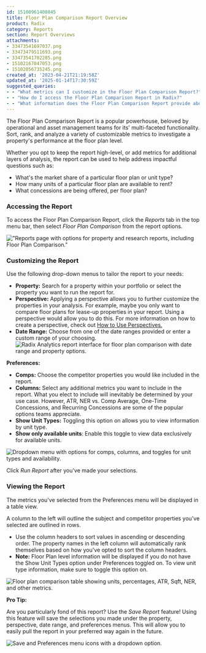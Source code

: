 ```yaml
---
id: 15100961400845
title: Floor Plan Comparison Report Overview
product: Radix
category: Reports
section: Report Overviews
attachments:
- 33473541697037.png
- 33473479511693.png
- 33473541702285.png
- 15102167047053.png
- 15102056735245.png
created_at: '2023-04-21T21:19:58Z'
updated_at: '2025-01-14T17:30:59Z'
suggested_queries:
- - "What metrics can I customize in the Floor Plan Comparison Report?"
- - "How do I access the Floor Plan Comparison Report in Radix?"
- - "What information does the Floor Plan Comparison Report provide about available units?"
---
```

The Floor Plan Comparison Report is a popular powerhouse, beloved by operational and asset management teams for its' multi-faceted functionality. Sort, rank, and analyze a variety of customizable metrics to investigate a property's performance at the floor plan level.

Whether you opt to keep the report high-level, or add metrics for additional layers of analysis, the report can be used to help address impactful questions such as:

* What's the market share of a particular floor plan or unit type?
* How many units of a particular floor plan are available to rent?
* What concessions are being offered, per floor plan?

### Accessing the Report

To access the Floor Plan Comparison Report, click the *Reports* tab in the top menu bar, then select *Floor Plan Comparison* from the report options. 

!["Reports page with options for property and research reports, including Floor Plan Comparison."](attachments/33473541697037.png)

### Customizing the Report

Use the following drop-down menus to tailor the report to your needs:

* **Property:** Search for a property within your portfolio or select the property you want to run the report for.
* **Perspective:** Applying a perspective allows you to further customize the properties in your analysis. For example, maybe you only want to compare floor plans for lease-up properties in your report. Using a perspective would allow you to do this. For more information on how to create a perspective, check out [How to Use Perspectives.](https://help.radix.com/hc/en-us/articles/7313516628749)
* **Date Range:** Choose from one of the date ranges provided or enter a custom range of your choosing. ![Radix Analytics report interface for floor plan comparison with date range and property options.](attachments/33473479511693.png)

**Preferences:**

* **Comps:** Choose the competitor properties you would like included in the report.
* **Columns:** Select any additional metrics you want to include in the report. What you elect to include will inevitably be determined by your use case. However, ATR, NER vs. Comp Average, One-Time Concessions, and Recurring Concessions are some of the popular options teams appreciate.
* **Show Unit Types:** Toggling this option on allows you to view information by unit type.
* **Show only available units**: Enable this toggle to view data exclusively for available units.

![Dropdown menu with options for comps, columns, and toggles for unit types and availability.](attachments/33473541702285.png)

Click *Run Report* after you've made your selections.

### Viewing the Report

The metrics you've selected from the Preferences menu will be displayed in a table view.

A column to the left will outline the subject and competitor properties you've selected are outlined in rows.

* Use the column headers to sort values in ascending or descending order. The property names in the left column will automatically rank themselves based on how you've opted to sort the column headers.
* **Note:** Floor Plan level information will be displayed if you do not have the Show Unit Types option under Preferences toggled on. To view unit type information, make sure to toggle this option on.

![Floor plan comparison table showing units, percentages, ATR, Sqft, NER, and other metrics.](attachments/15102167047053.png)

**Pro Tip:**

Are you particularly fond of this report? Use the *Save Report* feature! Using this feature will save the selections you made under the property, perspective, date range, and preferences menus. This will allow you to easily pull the report in your preferred way again in the future.

![Save and Preferences menu icons with a dropdown option.](attachments/15102056735245.png)